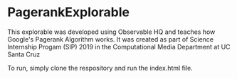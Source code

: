 # PagerankExplorable
This explorable was developed using Observable HQ and teaches how Google's Pagerank Algorithm works. It was created as part of Science Internship Progam (SIP) 2019 in the Computational Media Department at UC Santa Cruz

To run, simply clone the respository and run the index.html file.
